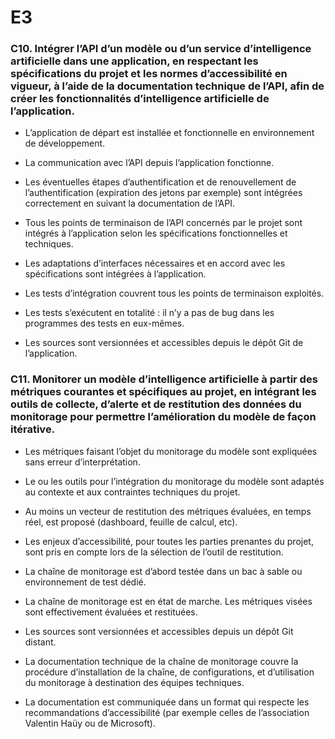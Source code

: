 # E3

### C10. Intégrer l’API d’un modèle ou d’un service d’intelligence artificielle dans une application, en respectant les spécifications du projet et les normes d’accessibilité en vigueur, à l’aide de la documentation technique de l’API, afin de créer les fonctionnalités d’intelligence artificielle de l’application.

- L’application de départ est installée et fonctionnelle en environnement de développement.

- La communication avec l’API depuis l’application fonctionne.

- Les éventuelles étapes d’authentification et de renouvellement de l’authentification (expiration des jetons par exemple) sont intégrées correctement en suivant la documentation de l’API.

- Tous les points de terminaison de l’API concernés par le projet sont intégrés à l’application selon les spécifications fonctionnelles et techniques.

- Les adaptations d’interfaces nécessaires et en accord avec les spécifications sont intégrées à l’application.

- Les tests d’intégration couvrent tous les points de terminaison exploités.

- Les tests s’exécutent en totalité : il n’y a pas de bug dans les programmes des tests en eux-mêmes.

- Les sources sont versionnées et accessibles depuis le dépôt Git de l’application.


### C11. Monitorer un modèle d’intelligence artificielle à partir des métriques courantes et spécifiques au projet, en intégrant les outils de collecte, d’alerte et de restitution des données du monitorage pour permettre l’amélioration du modèle de façon itérative.

- Les métriques faisant l’objet du monitorage du modèle sont expliquées sans erreur d’interprétation.

- Le ou les outils pour l’intégration du monitorage du modèle sont adaptés au contexte et aux contraintes techniques du projet.

- Au moins un vecteur de restitution des métriques évaluées, en temps réel, est proposé (dashboard, feuille de calcul, etc).

- Les enjeux d’accessibilité, pour toutes les parties prenantes du projet, sont pris en compte lors de la sélection de l’outil de restitution.

- La chaîne de monitorage est d’abord testée dans un bac à sable ou environnement de test dédié.

- La chaîne de monitorage est en état de marche. Les métriques visées sont effectivement évaluées et restituées.

- Les sources sont versionnées et accessibles depuis un dépôt Git distant.

- La documentation technique de la chaîne de monitorage couvre la procédure d’installation de la chaîne, de configurations, et d’utilisation du monitorage à destination des équipes techniques.

- La documentation est communiquée dans un format qui respecte les recommandations d’accessibilité (par exemple celles de l’association Valentin Haüy ou de Microsoft).


